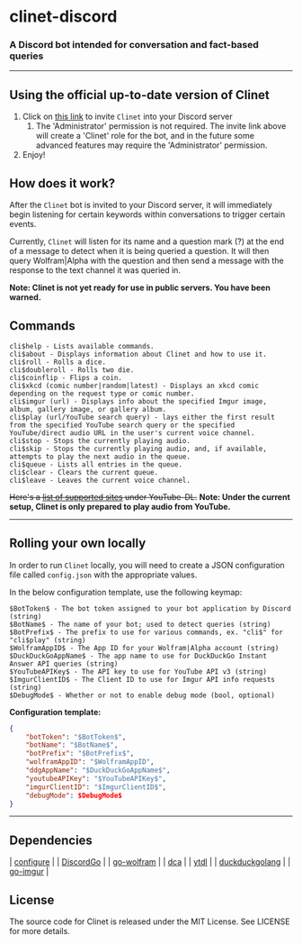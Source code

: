 # clinet-discord

### A Discord bot intended for conversation and fact-based queries

----

## Using the official up-to-date version of Clinet

1. Click on [this link](https://discordapp.com/api/oauth2/authorize?client_id=374546169755598849&permissions=8&scope=bot) to invite `Clinet` into your Discord server
    1. The 'Administrator' permission is not required. The invite link above
    will create a 'Clinet' role for the bot, and in the future some advanced
	features may require the 'Administrator' permission.
2. Enjoy!

## How does it work?

After the `Clinet` bot is invited to your Discord server, it will immediately
begin listening for certain keywords within conversations to trigger certain
events.

Currently, `Clinet` will listen for its name and a question mark (?) at the end of
a message to detect when it is being queried a question. It will then query
Wolfram|Alpha with the question and then send a message with the response to the
text channel it was queried in.

**Note: Clinet is not yet ready for use in public servers. You have been warned.**

## Commands

```
cli$help - Lists available commands.
cli$about - Displays information about Clinet and how to use it.
cli$roll - Rolls a dice.
cli$doubleroll - Rolls two die.
cli$coinflip - Flips a coin.
cli$xkcd (comic number|random|latest) - Displays an xkcd comic depending on the request type or comic number.
cli$imgur (url) - Displays info about the specified Imgur image, album, gallery image, or gallery album.
cli$play (url/YouTube search query) - lays either the first result from the specified YouTube search query or the specified YouTube/direct audio URL in the user's current voice channel.
cli$stop - Stops the currently playing audio.
cli$skip - Stops the currently playing audio, and, if available, attempts to play the next audio in the queue.
cli$queue - Lists all entries in the queue.
cli$clear - Clears the current queue.
cli$leave - Leaves the current voice channel.
```

~~Here's a [list of supported sites](https://rg3.github.io/youtube-dl/supportedsites.html) under YouTube-DL.~~
**Note: Under the current setup, Clinet is only prepared to play audio from YouTube.**

----

## Rolling your own locally
 
In order to run `Clinet` locally, you will need to create a JSON configuration
file called `config.json` with the appropriate values.

In the below configuration template, use the following keymap:
```
$BotToken$ - The bot token assigned to your bot application by Discord (string)
$BotName$ - The name of your bot; used to detect queries (string)
$BotPrefix$ - The prefix to use for various commands, ex. "cli$" for "cli$play" (string)
$WolframAppID$ - The App ID for your Wolfram|Alpha account (string)
$DuckDuckGoAppName$ - The app name to use for DuckDuckGo Instant Answer API queries (string)
$YouTubeAPIKey$ - The API key to use for YouTube API v3 (string)
$ImgurClientID$ - The Client ID to use for Imgur API info requests (string)
$DebugMode$ - Whether or not to enable debug mode (bool, optional)
```

**Configuration template:**
```JSON
{
	"botToken": "$BotToken$",
	"botName": "$BotName$",
	"botPrefix": "$BotPrefix$",
	"wolframAppID": "$WolframAppID",
	"ddgAppName": "$DuckDuckGoAppName$",
	"youtubeAPIKey": "$YouTubeAPIKey$",
	"imgurClientID": "$ImgurClientID$",
	"debugMode": $DebugMode$
}
```

----

## Dependencies

| [configure](https://github.com/paked/configure) |
| [DiscordGo](https://github.com/bwmarrin/discordgo) |
| [go-wolfram](https://github.com/JoshuaDoes/go-wolfram) |
| [dca](https://github.com/jonas747/dca) |
| [ytdl](https://github.com/rylio/ytdl) |
| [duckduckgolang](https://github.com/JoshuaDoes/duckduckgolang) |
| [go-imgur](https://github.com/koffeinsource/go-imgur) |

## License
The source code for Clinet is released under the MIT License. See LICENSE for more details.